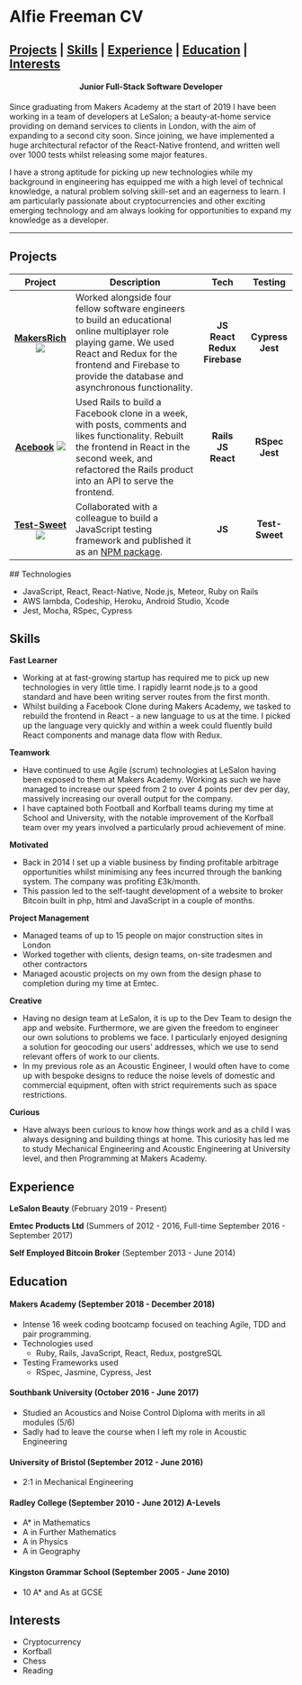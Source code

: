 # Alfie Freeman CV

  [Projects](#projects) | [Skills](#skills) | [Experience](#experience) | [Education](#education) | [Interests](#interests)
-----------------

<h4 align=center>Junior Full-Stack Software Developer</h4>

Since graduating from Makers Academy at the start of 2019 I have been working in a team of developers at LeSalon; a beauty-at-home service providing on demand services to clients in London, with the aim of expanding to a second city soon. Since joining, we have implemented a huge architectural refactor of the React-Native frontend, and written well over 1000 tests whilst releasing some major features.

I have a strong aptitude for picking up new technologies while my background in engineering has equipped me with a high level of technical knowledge, a natural problem solving skill-set and an eagerness to learn. I am particularly passionate about cryptocurrencies and other exciting emerging technology and am always looking for opportunities to expand my knowledge as a developer.


-----------------
## Projects

|Project|Description|Tech|Testing|
|:-:|-|:-:|:-:|
|[__MakersRich__](https://github.com/toddpla/makersrich) [<img src='./assets/Github-Mark.png'/>](https://github.com/toddpla/makersrich) |Worked alongside four fellow software engineers to build an educational online multiplayer role playing game. We used React and Redux for the frontend and Firebase to provide the database and asynchronous functionality. |__JS__ <br> __React__ <br>  __Redux__ <br> __Firebase__|__Cypress__ <br> __Jest__|
|[__Acebook__](https://github.com/toddpla/acebook-stars) [<img src='./assets/Github-Mark.png'/>](https://github.com/toddpla/acebook-stars)| Used Rails to build a Facebook clone in a week, with posts, comments and likes functionality. Rebuilt the frontend in React in the second week, and refactored the Rails product into an API to serve the frontend. |__Rails__<br> __JS__ <br> __React__|__RSpec__ <br> __Jest__|
|[__Test-Sweet__](https://github.com/rbbri/sweet) [<img src='./assets/Github-Mark.png'/>](https://github.com/rbbri/sweet)| Collaborated with a colleague to build a JavaScript testing framework and published it as an [NPM package](https://www.npmjs.com/package/test-sweet). |__JS__|__Test-Sweet__|

## Technologies

- JavaScript, React, React-Native, Node.js, Meteor, Ruby on Rails
- AWS lambda, Codeship, Heroku, Android Studio, Xcode
- Jest, Mocha, RSpec, Cypress

## Skills

**Fast Learner** <br>
- Working at at fast-growing startup has required me to pick up new technologies in very little time. I rapidly learnt node.js to a good standard and have been writing server routes from the first month.
- Whilst building a Facebook Clone during Makers Academy, we tasked to rebuild the frontend in React - a new language to us at the time. I picked up the language very quickly and within a week could fluently build React components and manage data flow with Redux.

**Teamwork**
- Have continued to use Agile (scrum) technologies at LeSalon having been exposed to them at Makers Academy. Working as such we have managed to increase our speed from 2 to over 4 points per dev per day, massively increasing our overall output for the company.
- I have captained both Football and Korfball teams during my time at School and University, with the notable improvement of the Korfball team over my years involved a particularly proud achievement of mine.

**Motivated**
- Back in 2014 I set up a viable business by finding profitable arbitrage opportunities whilst minimising any fees incurred through the banking system. The company was profiting £3k/month.
- This passion led to the self-taught development of a website to broker Bitcoin built in php, html and JavaScript in a couple of months.

**Project Management**
- Managed teams of up to 15 people on major construction sites in London
- Worked together with clients, design teams, on-site tradesmen and other contractors
- Managed acoustic projects on my own from the design phase to completion during my time at Emtec.

**Creative** <br>
- Having no design team at LeSalon, it is up to the Dev Team to design the app and website. Furthermore, we are given the freedom to engineer our own solutions to problems we face. I particularly enjoyed designing a solution for geocoding our users' addresses, which we use to send relevant offers of work to our clients.  
- In my previous role as an Acoustic Engineer, I would often have to come up with bespoke designs to reduce the noise levels of domestic and commercial equipment, often with strict requirements such as space restrictions.

**Curious** <br>
- Have always been curious to know how things work and as a child I was always designing and building things at home. This curiosity has led me to study Mechanical Engineering and Acoustic Engineering at University level, and then Programming at Makers Academy.   

## Experience

**LeSalon Beauty** (February 2019 - Present)

**Emtec Products Ltd** (Summers of 2012 - 2016, Full-time September 2016 - September 2017)    

**Self Employed Bitcoin Broker** (September 2013 - June 2014)

## Education

#### Makers Academy (September 2018 - December 2018)

- Intense 16 week coding bootcamp focused on teaching Agile, TDD and pair programming.
- Technologies used
  - Ruby, Rails, JavaScript, React, Redux, postgreSQL
- Testing Frameworks used
  - RSpec, Jasmine, Cypress, Jest

#### Southbank University (October 2016 - June 2017)

- Studied an Acoustics and Noise Control Diploma with merits in all modules (5/6)
- Sadly had to leave the course when I left my role in Acoustic Engineering

#### University of Bristol (September 2012 - June 2016)

- 2:1 in Mechanical Engineering

#### Radley College (September 2010 - June 2012) A-Levels

- A* in Mathematics
- A in Further Mathematics
- A in Physics
- A in Geography

#### Kingston Grammar School (September 2005 - June 2010)

- 10 A* and As at GCSE

## Interests

- Cryptocurrency
- Korfball
- Chess
- Reading
